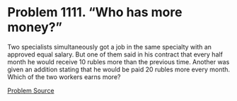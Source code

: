 # Problem 1111. “Who has more money?”

Two specialists simultaneously got a job in the same specialty with an approved equal salary. But one of them said in his contract that every half month he would receive 10 rubles more than the previous time. Another was given an addition stating that he would be paid 20 rubles more every month. Which of the two workers earns more?

[Problem Source](https://www.trizland.ru/tasks/5561/)